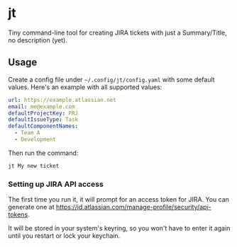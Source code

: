 # jt

Tiny command-line tool for creating JIRA tickets with just a Summary/Title, no description (yet).

## Usage
Create a config file under `~/.config/jt/config.yaml` with some default values. Here's an example with all supported values:
```yaml
url: https://example.atlassian.net
email: me@example.com
defaultProjectKey: PRJ
defaultIssueType: Task
defaultComponentNames:
  - Team A
  - Development
```

Then run the command:
```bash
jt My new ticket
```

### Setting up JIRA API access
The first time you run it, it will prompt for an access token for JIRA.
You can generate one at https://id.atlassian.com/manage-profile/security/api-tokens. 

It will be stored in your system's keyring, so you won't have to enter it again until you restart or lock your keychain.